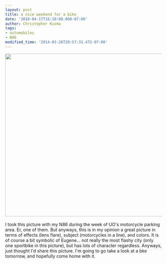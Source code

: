 ```yaml
---
layout: post
title: a nice weekend for a bike
date: '2010-04-17T16:10:00.000-07:00'
author: Christopher Kuzma
tags:
- automobiles
- N86
modified_time: '2014-03-26T20:57:31.472-07:00'
---
```


<a href="http://meinfruhstuck.files.wordpress.com/2010/04/04152010020.jpg"><img class="alignnone size-full wp-image-272" title="04152010020" src="http://meinfruhstuck.files.wordpress.com/2010/04/04152010020.jpg" alt="" width="700" height="524" /></a><br/><br/>I took this picture with my N86 during the week of UO's motorcycle parking area. Er, one of them. But anyways, this is in my opinion a great picture in terms of effects (lens flare), subject (motorcycles in a line), and colors. It is of course a bit symbolic of Eugene... not really the most flashy city (only one sportbike in this picture), but has lots of character regardless. Anyways, just thought I'd share this picture. I'm going to go take a look at a bke tomorrow, and hopefully come home with it.